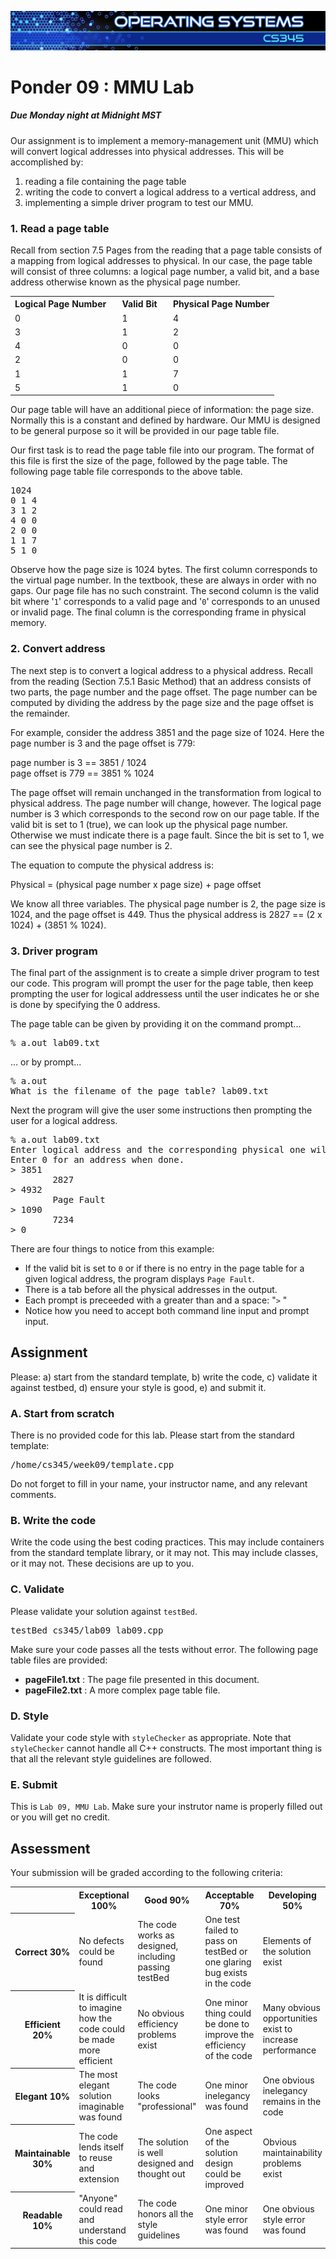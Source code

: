 ![](../images/banner.jpg)

# Ponder 09 : MMU Lab

##### Due Monday night at Midnight MST

Our assignment is to implement a memory-management unit (MMU) which will convert logical addresses into physical addresses. This will be accomplished by: 

1. reading a file containing the page table
1. writing the code to convert a logical address to a vertical address, and 
2. implementing a simple driver program to test our MMU.

### 1. Read a page table

Recall from section 7.5 Pages from the reading that a page table consists of a mapping from logical addresses to physical. In our case, the page table will consist of three columns: a logical page number, a valid bit, and a base address otherwise known as the physical page number.

<table class="content">

<tbody>

<tr>

<th>Logical Page Number   </th>

<th>Valid Bit   </th>

<th>Physical Page Number</th>

</tr>

<tr>

<td>0</td>

<td>1</td>

<td>4</td>

</tr>

<tr>

<td>3</td>

<td>1</td>

<td>2</td>

</tr>

<tr>

<td>4</td>

<td>0</td>

<td>0</td>

</tr>

<tr>

<td>2</td>

<td>0</td>

<td>0</td>

</tr>

<tr>

<td>1</td>

<td>1</td>

<td>7</td>

</tr>

<tr>

<td>5</td>

<td>1</td>

<td>0</td>

</tr>

</tbody>

</table>

Our page table will have an additional piece of information: the page size. Normally this is a constant and defined by hardware. Our MMU is designed to be general purpose so it will be provided in our page table file.

Our first task is to read the page table file into our program. The format of this file is first the size of the page, followed by the page table. The following page table file corresponds to the above table.

<pre>1024
0 1 4
3 1 2
4 0 0
2 0 0
1 1 7
5 1 0</pre>

Observe how the page size is 1024 bytes. The first column corresponds to the virtual page number. In the textbook, these are always in order with no gaps. Our page file has no such constraint. The second column is the valid bit where '`1`' corresponds to a valid page and '`0`' corresponds to an unused or invalid page. The final column is the corresponding frame in physical memory.

### 2. Convert address

The next step is to convert a logical address to a physical address. Recall from the reading (Section 7.5.1 Basic Method) that an address consists of two parts, the page number and the page offset. The page number can be computed by dividing the address by the page size and the page offset is the remainder.

For example, consider the address 3851 and the page size of 1024. Here the page number is 3 and the page offset is 779:

<div class="quote">

page number is 3 == 3851 / 1024  
page offset is 779 == 3851 % 1024

</div>

The page offset will remain unchanged in the transformation from logical to physical address. The page number will change, however. The logical page number is 3 which corresponds to the second row on our page table. If the valid bit is set to 1 (true), we can look up the physical page number. Otherwise we must indicate there is a page fault. Since the bit is set to 1, we can see the physical page number is 2.

The equation to compute the physical address is:

<div class="quote">

Physical = (physical page number x page size) + page offset

</div>

We know all three variables. The physical page number is 2, the page size is 1024, and the page offset is 449. Thus the physical address is 2827 == (2 x 1024) + (3851 % 1024).

### 3. Driver program

The final part of the assignment is to create a simple driver program to test our code. This program will prompt the user for the page table, then keep prompting the user for logical addressess until the user indicates he or she is done by specifying the 0 address.

The page table can be given by providing it on the command prompt...

<pre>% <span class="input">a.out lab09.txt</span></pre>

... or by prompt...

<pre>% <span class="input">a.out</span>
What is the filename of the page table? <span class="input">lab09.txt</span></pre>

Next the program will give the user some instructions then prompting the user for a logical address.

<pre>% <span class="input">a.out lab09.txt</span>
Enter logical address and the corresponding physical one will be displayed.
Enter 0 for an address when done.
> <span class="input">3851</span>
        2827
> <span class="input">4932</span>
        Page Fault
> <span class="input">1090</span>
        7234
> <span class="input">0</span></pre>

There are four things to notice from this example:

*   If the valid bit is set to `0` or if there is no entry in the page table for a given logical address, the program displays `Page Fault`.
*   There is a tab before all the physical addresses in the output.
*   Each prompt is preceeded with a greater than and a space: "`>` "
*   Notice how you need to accept both command line input and prompt input.

## Assignment

Please: a) start from the standard template, b) write the code, c) validate it against testbed, d) ensure your style is good, e) and submit it.

### A. Start from scratch

There is no provided code for this lab. Please start from the standard template:

<pre>/home/cs345/week09/template.cpp</pre>

Do not forget to fill in your name, your instructor name, and any relevant comments.

### B. Write the code

Write the code using the best coding practices. This may include containers from the standard template library, or it may not. This may include classes, or it may not. These decisions are up to you.

### C. Validate

Please validate your solution against `testBed`.

<pre>testBed cs345/lab09 lab09.cpp</pre>

Make sure your code passes all the tests without error. The following page table files are provided:

*   **pageFile1.txt** : The page file presented in this document.
*   **pageFile2.txt** : A more complex page table file.

### D. Style

Validate your code style with `styleChecker` as appropriate. Note that `styleChecker` cannot handle all C++ constructs. The most important thing is that all the relevant style guidelines are followed.

### E. Submit

This is `Lab 09, MMU Lab`. Make sure your instrutor name is properly filled out or you will get no credit.

## Assessment

Your submission will be graded according to the following criteria:

<table class="rubric">

<tbody>

<tr>

<th> </th>

<th>Exceptional  
100%</th>

<th>Good  
90%</th>

<th>Acceptable  
70%</th>

<th>Developing  
50%</th>

<th>Missing  
0%</th>

</tr>

<tr>

<th>Correct  
30%</th>

<td>No defects could be found</td>

<td>The code works as designed, including passing testBed</td>

<td>One test failed to pass on testBed or one glaring bug exists in the code</td>

<td>Elements of the solution exist</td>

<td>No attempt was made to solve the problem</td>

</tr>

<tr>

<th>Efficient  
20%</th>

<td>It is difficult to imagine how the code could be made more efficient</td>

<td>No obvious efficiency problems exist</td>

<td>One minor thing could be done to improve the efficiency of the code</td>

<td>Many obvious opportunities exist to increase performance</td>

<td>The code has horrible performance issues</td>

</tr>

<tr>

<th>Elegant  
10%</th>

<td>The most elegant solution imaginable was found</td>

<td>The code looks "professional"</td>

<td>One minor inelegancy was found</td>

<td>One obvious inelegancy remains in the code</td>

<td>The code was thrown together</td>

</tr>

<tr>

<th>Maintainable  
30%</th>

<td>The code lends itself to reuse and extension</td>

<td>The solution is well designed and thought out</td>

<td>One aspect of the solution design could be improved</td>

<td>Obvious maintainability problems exist</td>

<td>Support costs on this code would be much greater than necessary</td>

</tr>

<tr>

<th>Readable  
10%</th>

<td>"Anyone" could read and understand this code</td>

<td>The code honors all the style guidelines</td>

<td>One minor style error was found</td>

<td>One obvious style error was found</td>

<td>No obvious attention was spent on readability</td>

</tr>

</tbody>

</table>
